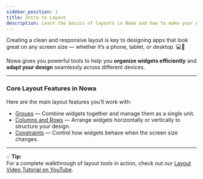 ```yaml
---
sidebar_position: 1
title: Intro to Layout
description: Learn the basics of layouts in Nowa and how to make your designs responsive across all screen sizes.
---
```


Creating a clean and responsive layout is key to designing apps that look great on any screen size — whether it’s a phone, tablet, or desktop. 💻📱  

Nowa gives you powerful tools to help you **organize widgets efficiently** and **adapt your design** seamlessly across different devices.  

---

### Core Layout Features in Nowa

Here are the main layout features you’ll work with:

- [Groups](./groups.mdx) — Combine widgets together and manage them as a single unit.  
- [Columns and Rows](./rows-and-columns.md) — Arrange widgets horizontally or vertically to structure your design.  
- [Constraints](./constrains.md) — Control how widgets behave when the screen size changes.

---

💡 **Tip:**  
For a complete walkthrough of layout tools in action, check out our [Layout Video Tutorial on YouTube](https://www.youtube.com/watch?v=Athtk_nr388).
